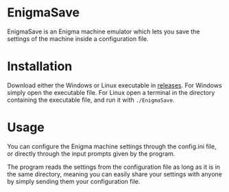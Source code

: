 # EnigmaSave

EnigmaSave is an Enigma machine emulator which lets you save the settings of the machine inside a configuration file.

# Installation

Download either the Windows or Linux executable in [releases](https://github.com/kristiyan-filipov/EnigmaSave/releases/). For Windows simply open the executable file. For Linux open a terminal in the directory containing the executable file, and run it with `./EnigmaSave`.

# Usage

You can configure the Enigma machine settings through the config.ini file, or directly through the input prompts given by the program. 

The program reads the settings from the configuration file as long as it is in the same directory, 
meaning you can easily share your settings with anyone by simply sending them your configuration file.
